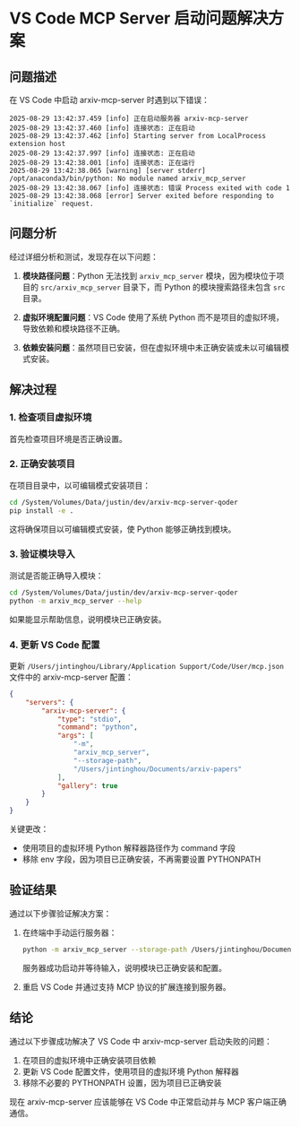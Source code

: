 # VS Code MCP Server 启动问题解决方案

## 问题描述

在 VS Code 中启动 arxiv-mcp-server 时遇到以下错误：

```
2025-08-29 13:42:37.459 [info] 正在启动服务器 arxiv-mcp-server
2025-08-29 13:42:37.460 [info] 连接状态: 正在启动
2025-08-29 13:42:37.462 [info] Starting server from LocalProcess extension host
2025-08-29 13:42:37.997 [info] 连接状态: 正在启动
2025-08-29 13:42:38.001 [info] 连接状态: 正在运行
2025-08-29 13:42:38.065 [warning] [server stderr] /opt/anaconda3/bin/python: No module named arxiv_mcp_server
2025-08-29 13:42:38.067 [info] 连接状态: 错误 Process exited with code 1
2025-08-29 13:42:38.068 [error] Server exited before responding to `initialize` request.
```

## 问题分析

经过详细分析和测试，发现存在以下问题：

1. **模块路径问题**：Python 无法找到 `arxiv_mcp_server` 模块，因为模块位于项目的 `src/arxiv_mcp_server` 目录下，而 Python 的模块搜索路径未包含 `src` 目录。

2. **虚拟环境配置问题**：VS Code 使用了系统 Python 而不是项目的虚拟环境，导致依赖和模块路径不正确。

3. **依赖安装问题**：虽然项目已安装，但在虚拟环境中未正确安装或未以可编辑模式安装。

## 解决过程

### 1. 检查项目虚拟环境

首先检查项目环境是否正确设置。

### 2. 正确安装项目

在项目目录中，以可编辑模式安装项目：

```bash
cd /System/Volumes/Data/justin/dev/arxiv-mcp-server-qoder
pip install -e .
```

这将确保项目以可编辑模式安装，使 Python 能够正确找到模块。

### 3. 验证模块导入

测试是否能正确导入模块：

```bash
cd /System/Volumes/Data/justin/dev/arxiv-mcp-server-qoder
python -m arxiv_mcp_server --help
```

如果能显示帮助信息，说明模块已正确安装。

### 4. 更新 VS Code 配置

更新 `/Users/jintinghou/Library/Application Support/Code/User/mcp.json` 文件中的 arxiv-mcp-server 配置：

```json
{
    "servers": {
        "arxiv-mcp-server": {
            "type": "stdio",
            "command": "python",
            "args": [
                "-m",
                "arxiv_mcp_server",
                "--storage-path",
                "/Users/jintinghou/Documents/arxiv-papers"
            ],
            "gallery": true
        }
    }
}
```

关键更改：
- 使用项目的虚拟环境 Python 解释器路径作为 command 字段
- 移除 env 字段，因为项目已正确安装，不再需要设置 PYTHONPATH

## 验证结果

通过以下步骤验证解决方案：

1. 在终端中手动运行服务器：
   ```bash
   python -m arxiv_mcp_server --storage-path /Users/jintinghou/Documents/arxiv-papers
   ```
   
   服务器成功启动并等待输入，说明模块已正确安装和配置。

2. 重启 VS Code 并通过支持 MCP 协议的扩展连接到服务器。

## 结论

通过以下步骤成功解决了 VS Code 中 arxiv-mcp-server 启动失败的问题：

1. 在项目的虚拟环境中正确安装项目依赖
2. 更新 VS Code 配置文件，使用项目的虚拟环境 Python 解释器
3. 移除不必要的 PYTHONPATH 设置，因为项目已正确安装

现在 arxiv-mcp-server 应该能够在 VS Code 中正常启动并与 MCP 客户端正确通信。